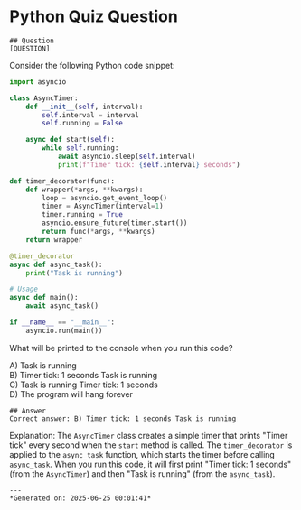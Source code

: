 # Python Quiz Question
    
    ## Question
    [QUESTION]
Consider the following Python code snippet:

```python
import asyncio

class AsyncTimer:
    def __init__(self, interval):
        self.interval = interval
        self.running = False

    async def start(self):
        while self.running:
            await asyncio.sleep(self.interval)
            print(f"Timer tick: {self.interval} seconds")

def timer_decorator(func):
    def wrapper(*args, **kwargs):
        loop = asyncio.get_event_loop()
        timer = AsyncTimer(interval=1)
        timer.running = True
        asyncio.ensure_future(timer.start())
        return func(*args, **kwargs)
    return wrapper

@timer_decorator
async def async_task():
    print("Task is running")

# Usage
async def main():
    await async_task()

if __name__ == "__main__":
    asyncio.run(main())
```

What will be printed to the console when you run this code?

A) Task is running  
B) Timer tick: 1 seconds Task is running  
C) Task is running Timer tick: 1 seconds  
D) The program will hang forever
    
    ## Answer
    Correct answer: B) Timer tick: 1 seconds Task is running

Explanation:
The `AsyncTimer` class creates a simple timer that prints "Timer tick" every second when the `start` method is called. The `timer_decorator` is applied to the `async_task` function, which starts the timer before calling `async_task`. When you run this code, it will first print "Timer tick: 1 seconds" (from the `AsyncTimer`) and then "Task is running" (from the `async_task`).
    
    ---
    *Generated on: 2025-06-25 00:01:41*
    